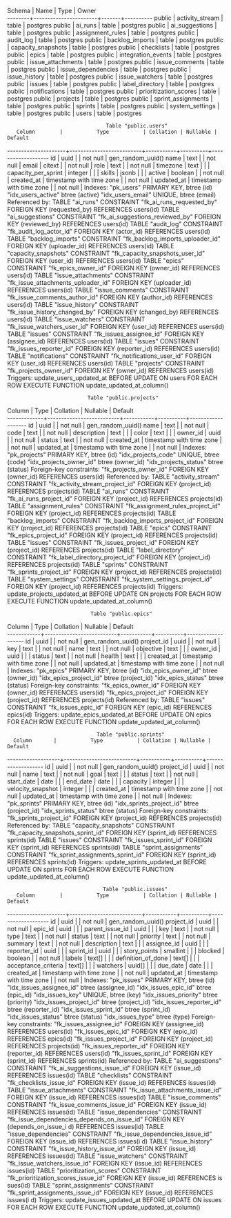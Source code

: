 Schema |         Name          | Type  |  Owner   
--------+-----------------------+-------+----------
 public | activity_stream       | table | postgres
 public | ai_runs               | table | postgres
 public | ai_suggestions        | table | postgres
 public | assignment_rules      | table | postgres
 public | audit_log             | table | postgres
 public | backlog_imports       | table | postgres
 public | capacity_snapshots    | table | postgres
 public | checklists            | table | postgres
 public | epics                 | table | postgres
 public | integration_events    | table | postgres
 public | issue_attachments     | table | postgres
 public | issue_comments        | table | postgres
 public | issue_dependencies    | table | postgres
 public | issue_history         | table | postgres
 public | issue_watchers        | table | postgres
 public | issues                | table | postgres
 public | label_directory       | table | postgres
 public | notifications         | table | postgres
 public | prioritization_scores | table | postgres
 public | projects              | table | postgres
 public | sprint_assignments    | table | postgres
 public | sprints               | table | postgres
 public | system_settings       | table | postgres
 public | users                 | table | postgres

                                    Table "public.users"
       Column        |           Type           | Collation | Nullable |      Default      
---------------------+--------------------------+-----------+----------+-------------------
 id                  | uuid                     |           | not null | gen_random_uuid()
 name                | text                     |           | not null | 
 email               | citext                   |           | not null | 
 role                | text                     |           | not null | 
 timezone            | text                     |           |          | 
 capacity_per_sprint | integer                  |           |          | 
 skills              | jsonb                    |           |          | 
 active              | boolean                  |           | not null | 
 created_at          | timestamp with time zone |           | not null | 
 updated_at          | timestamp with time zone |           | not null | 
Indexes:
    "pk_users" PRIMARY KEY, btree (id)
    "idx_users_active" btree (active)
    "idx_users_email" UNIQUE, btree (email)
Referenced by:
    TABLE "ai_runs" CONSTRAINT "fk_ai_runs_requested_by" FOREIGN KEY (requested_by) REFERENCES users(id)
    TABLE "ai_suggestions" CONSTRAINT "fk_ai_suggestions_reviewed_by" FOREIGN KEY (reviewed_by) REFERENCES users(id)
    TABLE "audit_log" CONSTRAINT "fk_audit_log_actor_id" FOREIGN KEY (actor_id) REFERENCES users(id)
    TABLE "backlog_imports" CONSTRAINT "fk_backlog_imports_uploader_id" FOREIGN KEY (uploader_id) REFERENCES users(id)
    TABLE "capacity_snapshots" CONSTRAINT "fk_capacity_snapshots_user_id" FOREIGN KEY (user_id) REFERENCES users(id)
    TABLE "epics" CONSTRAINT "fk_epics_owner_id" FOREIGN KEY (owner_id) REFERENCES users(id)
    TABLE "issue_attachments" CONSTRAINT "fk_issue_attachments_uploader_id" FOREIGN KEY (uploader_id) REFERENCES users(id)
    TABLE "issue_comments" CONSTRAINT "fk_issue_comments_author_id" FOREIGN KEY (author_id) REFERENCES users(id)
    TABLE "issue_history" CONSTRAINT "fk_issue_history_changed_by" FOREIGN KEY (changed_by) REFERENCES users(id)
    TABLE "issue_watchers" CONSTRAINT "fk_issue_watchers_user_id" FOREIGN KEY (user_id) REFERENCES users(id)
    TABLE "issues" CONSTRAINT "fk_issues_assignee_id" FOREIGN KEY (assignee_id) REFERENCES users(id)
    TABLE "issues" CONSTRAINT "fk_issues_reporter_id" FOREIGN KEY (reporter_id) REFERENCES users(id)
    TABLE "notifications" CONSTRAINT "fk_notifications_user_id" FOREIGN KEY (user_id) REFERENCES users(id)
    TABLE "projects" CONSTRAINT "fk_projects_owner_id" FOREIGN KEY (owner_id) REFERENCES users(id)
Triggers:
    update_users_updated_at BEFORE UPDATE ON users FOR EACH ROW EXECUTE FUNCTION update_updated_at_column()

                              Table "public.projects"
   Column    |           Type           | Collation | Nullable |      Default      
-------------+--------------------------+-----------+----------+-------------------
 id          | uuid                     |           | not null | gen_random_uuid()
 name        | text                     |           | not null | 
 code        | text                     |           | not null | 
 description | text                     |           |          | 
 color       | text                     |           |          | 
 owner_id    | uuid                     |           | not null | 
 status      | text                     |           | not null | 
 created_at  | timestamp with time zone |           | not null | 
 updated_at  | timestamp with time zone |           | not null | 
Indexes:
    "pk_projects" PRIMARY KEY, btree (id)
    "idx_projects_code" UNIQUE, btree (code)
    "idx_projects_owner_id" btree (owner_id)
    "idx_projects_status" btree (status)
Foreign-key constraints:
    "fk_projects_owner_id" FOREIGN KEY (owner_id) REFERENCES users(id)
Referenced by:
    TABLE "activity_stream" CONSTRAINT "fk_activity_stream_project_id" FOREIGN KEY (project_id) REFERENCES projects(id)
    TABLE "ai_runs" CONSTRAINT "fk_ai_runs_project_id" FOREIGN KEY (project_id) REFERENCES projects(id)
    TABLE "assignment_rules" CONSTRAINT "fk_assignment_rules_project_id" FOREIGN KEY (project_id) REFERENCES projects(id)
    TABLE "backlog_imports" CONSTRAINT "fk_backlog_imports_project_id" FOREIGN KEY (project_id) REFERENCES projects(id)
    TABLE "epics" CONSTRAINT "fk_epics_project_id" FOREIGN KEY (project_id) REFERENCES projects(id)
    TABLE "issues" CONSTRAINT "fk_issues_project_id" FOREIGN KEY (project_id) REFERENCES projects(id)
    TABLE "label_directory" CONSTRAINT "fk_label_directory_project_id" FOREIGN KEY (project_id) REFERENCES projects(id)
    TABLE "sprints" CONSTRAINT "fk_sprints_project_id" FOREIGN KEY (project_id) REFERENCES projects(id)
    TABLE "system_settings" CONSTRAINT "fk_system_settings_project_id" FOREIGN KEY (project_id) REFERENCES projects(id)
Triggers:
    update_projects_updated_at BEFORE UPDATE ON projects FOR EACH ROW EXECUTE FUNCTION update_updated_at_column()

                               Table "public.epics"
   Column   |           Type           | Collation | Nullable |      Default      
------------+--------------------------+-----------+----------+-------------------
 id         | uuid                     |           | not null | gen_random_uuid()
 project_id | uuid                     |           | not null | 
 key        | text                     |           | not null | 
 name       | text                     |           | not null | 
 objective  | text                     |           |          | 
 owner_id   | uuid                     |           |          | 
 status     | text                     |           | not null | 
 health     | text                     |           |          | 
 created_at | timestamp with time zone |           | not null | 
 updated_at | timestamp with time zone |           | not null | 
Indexes:
    "pk_epics" PRIMARY KEY, btree (id)
    "idx_epics_owner_id" btree (owner_id)
    "idx_epics_project_id" btree (project_id)
    "idx_epics_status" btree (status)
Foreign-key constraints:
    "fk_epics_owner_id" FOREIGN KEY (owner_id) REFERENCES users(id)
    "fk_epics_project_id" FOREIGN KEY (project_id) REFERENCES projects(id)
Referenced by:
    TABLE "issues" CONSTRAINT "fk_issues_epic_id" FOREIGN KEY (epic_id) REFERENCES epics(id)
Triggers:
    update_epics_updated_at BEFORE UPDATE ON epics FOR EACH ROW EXECUTE FUNCTION update_updated_at_column()


                                 Table "public.sprints"
      Column       |           Type           | Collation | Nullable |      Default      
-------------------+--------------------------+-----------+----------+-------------------
 id                | uuid                     |           | not null | gen_random_uuid()
 project_id        | uuid                     |           | not null | 
 name              | text                     |           | not null | 
 goal              | text                     |           |          | 
 status            | text                     |           | not null | 
 start_date        | date                     |           |          | 
 end_date          | date                     |           |          | 
 capacity          | integer                  |           |          | 
 velocity_snapshot | integer                  |           |          | 
 created_at        | timestamp with time zone |           | not null | 
 updated_at        | timestamp with time zone |           | not null | 
Indexes:
    "pk_sprints" PRIMARY KEY, btree (id)
    "idx_sprints_project_id" btree (project_id)
    "idx_sprints_status" btree (status)
Foreign-key constraints:
    "fk_sprints_project_id" FOREIGN KEY (project_id) REFERENCES projects(id)
Referenced by:
    TABLE "capacity_snapshots" CONSTRAINT "fk_capacity_snapshots_sprint_id" FOREIGN KEY (sprint_id) REFERENCES sprints(id)
    TABLE "issues" CONSTRAINT "fk_issues_sprint_id" FOREIGN KEY (sprint_id) REFERENCES sprints(id)
    TABLE "sprint_assignments" CONSTRAINT "fk_sprint_assignments_sprint_id" FOREIGN KEY (sprint_id) REFERENCES sprints(id)
Triggers:
    update_sprints_updated_at BEFORE UPDATE ON sprints FOR EACH ROW EXECUTE FUNCTION update_updated_at_column()


                                   Table "public.issues"
       Column        |           Type           | Collation | Nullable |      Default      
---------------------+--------------------------+-----------+----------+-------------------
 id                  | uuid                     |           | not null | gen_random_uuid()
 project_id          | uuid                     |           | not null | 
 epic_id             | uuid                     |           |          | 
 parent_issue_id     | uuid                     |           |          | 
 key                 | text                     |           | not null | 
 type                | text                     |           | not null | 
 status              | text                     |           | not null | 
 priority            | text                     |           | not null | 
 summary             | text                     |           | not null | 
 description         | text                     |           |          | 
 assignee_id         | uuid                     |           |          | 
 reporter_id         | uuid                     |           |          | 
 sprint_id           | uuid                     |           |          | 
 story_points        | smallint                 |           |          | 
 blocked             | boolean                  |           | not null | 
 labels              | text[]                   |           |          | 
 definition_of_done  | text[]                   |           |          | 
 acceptance_criteria | text[]                   |           |          | 
 watchers            | uuid[]                   |           |          | 
 due_date            | date                     |           |          | 
 created_at          | timestamp with time zone |           | not null | 
 updated_at          | timestamp with time zone |           | not null | 
Indexes:
    "pk_issues" PRIMARY KEY, btree (id)
    "idx_issues_assignee_id" btree (assignee_id)
    "idx_issues_epic_id" btree (epic_id)
    "idx_issues_key" UNIQUE, btree (key)
    "idx_issues_priority" btree (priority)
    "idx_issues_project_id" btree (project_id)
    "idx_issues_reporter_id" btree (reporter_id)
    "idx_issues_sprint_id" btree (sprint_id)
    "idx_issues_status" btree (status)
    "idx_issues_type" btree (type)
Foreign-key constraints:
    "fk_issues_assignee_id" FOREIGN KEY (assignee_id) REFERENCES users(id)
    "fk_issues_epic_id" FOREIGN KEY (epic_id) REFERENCES epics(id)
    "fk_issues_project_id" FOREIGN KEY (project_id) REFERENCES projects(id)
    "fk_issues_reporter_id" FOREIGN KEY (reporter_id) REFERENCES users(id)
    "fk_issues_sprint_id" FOREIGN KEY (sprint_id) REFERENCES sprints(id)
Referenced by:
    TABLE "ai_suggestions" CONSTRAINT "fk_ai_suggestions_issue_id" FOREIGN KEY (issue_id) REFERENCES issues(id)
    TABLE "checklists" CONSTRAINT "fk_checklists_issue_id" FOREIGN KEY (issue_id) REFERENCES issues(id)
    TABLE "issue_attachments" CONSTRAINT "fk_issue_attachments_issue_id" FOREIGN KEY (issue_id) REFERENCES issues(id)
    TABLE "issue_comments" CONSTRAINT "fk_issue_comments_issue_id" FOREIGN KEY (issue_id) REFERENCES issues(id)
    TABLE "issue_dependencies" CONSTRAINT "fk_issue_dependencies_depends_on_issue_id" FOREIGN KEY (depends_on_issue_i
d) REFERENCES issues(id)
    TABLE "issue_dependencies" CONSTRAINT "fk_issue_dependencies_issue_id" FOREIGN KEY (issue_id) REFERENCES issues(i
d)
    TABLE "issue_history" CONSTRAINT "fk_issue_history_issue_id" FOREIGN KEY (issue_id) REFERENCES issues(id)
    TABLE "issue_watchers" CONSTRAINT "fk_issue_watchers_issue_id" FOREIGN KEY (issue_id) REFERENCES issues(id)
    TABLE "prioritization_scores" CONSTRAINT "fk_prioritization_scores_issue_id" FOREIGN KEY (issue_id) REFERENCES is
sues(id)
    TABLE "sprint_assignments" CONSTRAINT "fk_sprint_assignments_issue_id" FOREIGN KEY (issue_id) REFERENCES issues(i
d)
Triggers:
    update_issues_updated_at BEFORE UPDATE ON issues FOR EACH ROW EXECUTE FUNCTION update_updated_at_column()


